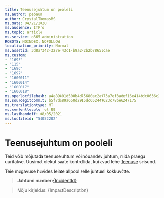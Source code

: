 ```yaml
---
title: Teenusejuhtum on pooleli
ms.author: pebaum
author: CrystalThomasMS
ms.date: 04/21/2020
ms.audience: ITPro
ms.topic: article
ms.service: o365-administration
ROBOTS: NOINDEX, NOFOLLOW
localization_priority: Normal
ms.assetid: 3d8a7342-327e-43c1-b9a2-2b2b78651cae
ms.custom:
- "1693"
- "115"
- "1696"
- "1697"
- "1600011"
- "1600014"
- "1600017"
- "1600018"
ms.openlocfilehash: a4e89801d500b4d75680ac2a973a7ef3adef16e414bdc0636c222dde6e462cd7
ms.sourcegitcommit: b5f7da89a650d2915dc652449623c78be6247175
ms.translationtype: MT
ms.contentlocale: et-EE
ms.lasthandoff: 08/05/2021
ms.locfileid: "54052202"
---
```

# <a name="service-incident-in-progress"></a>Teenusejuhtum on pooleli

Teid võib mõjutada teenusejuhtum või nõuandev juhtum, mida praegu uuritakse. Uusimat olekut saate kontrollida, kui avad lehe [Teenuse](https://admin.microsoft.com/adminportal/home#/servicehealth) seisund.
  
Teie mugavuse huvides leiate allpool selle juhtumi kokkuvõtte.
  
> **Juhtumi number:**[{IncidentId}](https://admin.microsoft.com/adminportal/home#/servicehealth)
 
> Mõju kirjeldus: {ImpactDescription}

